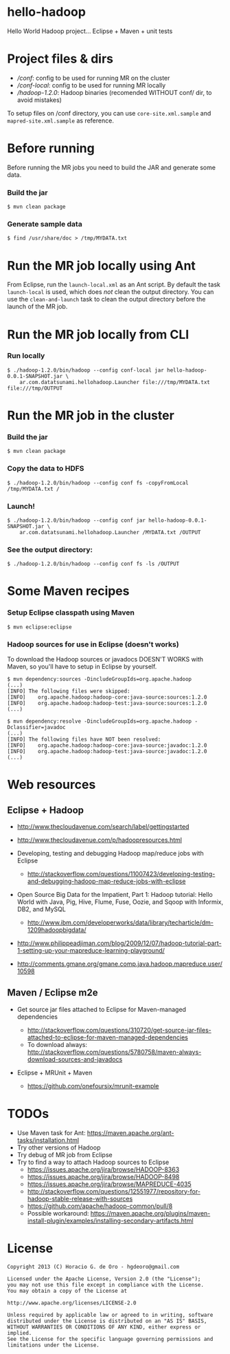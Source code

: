hello-hadoop
============

Hello World Hadoop project... Eclipse + Maven + unit tests

# Project files & dirs

- _/conf_: config to be used for running MR on the cluster
- _/conf-local_: config to be used for running MR locally
- _/hadoop-1.2.0_: Hadoop binaries (recomended WITHOUT conf/ dir, to avoid mistakes)

To setup files on /conf directory, you can use `core-site.xml.sample` and `mapred-site.xml.sample` as reference.

# Before running

Before running the MR jobs you need to build the JAR and generate some data.

### Build the jar

	$ mvn clean package

### Generate sample data

	$ find /usr/share/doc > /tmp/MYDATA.txt

# Run the MR job locally using Ant

From Eclipse, run the `launch-local.xml` as an Ant script. By default the task `launch-local` is used, which does _not_ clean the output directory. You can use the `clean-and-launch` task to clean the output directory before the launch of the MR job.

# Run the MR job locally from CLI

### Run locally

	$ ./hadoop-1.2.0/bin/hadoop --config conf-local jar hello-hadoop-0.0.1-SNAPSHOT.jar \
		ar.com.datatsunami.hellohadoop.Launcher file:///tmp/MYDATA.txt file:///tmp/OUTPUT

# Run the MR job in the cluster

### Build the jar

	$ mvn clean package

### Copy the data to HDFS

	$ ./hadoop-1.2.0/bin/hadoop --config conf fs -copyFromLocal /tmp/MYDATA.txt /

### Launch!

	$ ./hadoop-1.2.0/bin/hadoop --config conf jar hello-hadoop-0.0.1-SNAPSHOT.jar \
		ar.com.datatsunami.hellohadoop.Launcher /MYDATA.txt /OUTPUT

### See the output directory:

	$ ./hadoop-1.2.0/bin/hadoop --config conf fs -ls /OUTPUT

# Some Maven recipes

### Setup Eclipse classpath using Maven

    $ mvn eclipse:eclipse

### Hadoop sources for use in Eclipse (doesn't works)

To download the Hadoop sources or javadocs DOESN'T WORKS with Maven, so you'll have to setup in Eclipse by yourself.

	$ mvn dependency:sources -DincludeGroupIds=org.apache.hadoop 
	(...)
	[INFO] The following files were skipped:
	[INFO]    org.apache.hadoop:hadoop-core:java-source:sources:1.2.0
	[INFO]    org.apache.hadoop:hadoop-test:java-source:sources:1.2.0
	(...)

	$ mvn dependency:resolve -DincludeGroupIds=org.apache.hadoop -Dclassifier=javadoc 
	(...)
	[INFO] The following files have NOT been resolved:
	[INFO]    org.apache.hadoop:hadoop-core:java-source:javadoc:1.2.0
	[INFO]    org.apache.hadoop:hadoop-test:java-source:javadoc:1.2.0
	(...)

# Web resources

## Eclipse + Hadoop

- http://www.thecloudavenue.com/search/label/gettingstarted

- http://www.thecloudavenue.com/p/hadoopresources.html

- Developing, testing and debugging Hadoop map/reduce jobs with Eclipse
    - http://stackoverflow.com/questions/11007423/developing-testing-and-debugging-hadoop-map-reduce-jobs-with-eclipse

- Open Source Big Data for the Impatient, Part 1: Hadoop tutorial: Hello World with Java, Pig, Hive, Flume, Fuse, Oozie, and Sqoop with Informix, DB2, and MySQL
	- http://www.ibm.com/developerworks/data/library/techarticle/dm-1209hadoopbigdata/

- http://www.philippeadjiman.com/blog/2009/12/07/hadoop-tutorial-part-1-setting-up-your-mapreduce-learning-playground/

- http://comments.gmane.org/gmane.comp.java.hadoop.mapreduce.user/10598

## Maven / Eclipse m2e

- Get source jar files attached to Eclipse for Maven-managed dependencies
    - http://stackoverflow.com/questions/310720/get-source-jar-files-attached-to-eclipse-for-maven-managed-dependencies
    - To download always: http://stackoverflow.com/questions/5780758/maven-always-download-sources-and-javadocs

- Eclipse + MRUnit + Maven
	- https://github.com/onefoursix/mrunit-example

# TODOs

 - Use Maven task for Ant: https://maven.apache.org/ant-tasks/installation.html
 - Try other versions of Hadoop
 - Try debug of MR job from Eclipse
 - Try to find a way to attach Hadoop sources to Eclipse
    + https://issues.apache.org/jira/browse/HADOOP-8363
    + https://issues.apache.org/jira/browse/HADOOP-8498
    + https://issues.apache.org/jira/browse/MAPREDUCE-4035
    + http://stackoverflow.com/questions/12551977/repository-for-hadoop-stable-release-with-sources
    + https://github.com/apache/hadoop-common/pull/8
    + Possible workaround: https://maven.apache.org/plugins/maven-install-plugin/examples/installing-secondary-artifacts.html

# License

    Copyright 2013 (C) Horacio G. de Oro - hgdeoro@gmail.com
    
    Licensed under the Apache License, Version 2.0 (the "License");
    you may not use this file except in compliance with the License.
    You may obtain a copy of the License at
    
    http://www.apache.org/licenses/LICENSE-2.0
    
    Unless required by applicable law or agreed to in writing, software
    distributed under the License is distributed on an "AS IS" BASIS,
    WITHOUT WARRANTIES OR CONDITIONS OF ANY KIND, either express or implied.
    See the License for the specific language governing permissions and
    limitations under the License.

